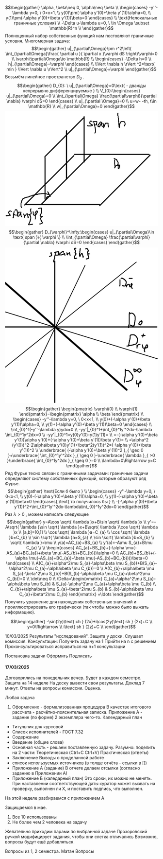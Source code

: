 ﻿$$\begin{gather} 
\alpha, \beta\neq 0, \alpha\neq \beta \\ \begin{cases}
-y''-\lambda y=0, \ 0<x<1,  \\ y(0)\pm(-\alpha y'(0)+\beta y'(1))\alpha=0,  \\ y(1)\pm(-\alpha y'(0)+\beta y'(1))\beta=0
\end{cases} \\ 
\text{Нелокальные граничные условия} \\ -\Delta u-\lambda u=0, \ \in \Omega \subset \mathbb{R}^n  \\ 
\end{gather}$$
Полноценный набор собственных функций нам постовляют граничные условия.
Многомерная задача:
$$\begin{gather}
u|_{\partial\Omega}\pm r^2\left( \int_{\partial\Omega}\frac{ \partial u }{ \partial x }\varphi dS  \right)\varphi=0  \\ \varphi:\partial\Omega\to \mathbb{R}  \\ \begin{cases}
-\Delta h=0  \\ h|_{\partial\Omega}=\varphi
\end{cases}  \\ \lVert \nabla h \rVert ^2=\text{ min } \lVert \nabla u \rVert^2   \\ u|_{\partial\Omega}=\varphi 
\end{gather}$$
Возьмём линейное пространство 
$D_{0}$
. 
$$\begin{gather}
D_{0}: \ u|_{\partial\Omega}=0\text{ - дважды непрерывно дифференцируемые }  \\ V_{0}:\begin{cases}
u|_{\partial\Omega}=0  \\ \int_{\partial\Omega} \frac{\partial\varphi}{\partial \nabla} \varphi dS=0
\end{cases}  \\ u|_{\partial \Omega}=0  \\ u=w- -th, t\in \mathbb{R}  \\ w|_{\partial\Omega}=0
\end{gather}$$
<a> 
	<img src="https://github.com/FelPrim/bmstu/blob/master/obsidian%20stuff/attachments/Pasted%20image%2020250307174753.png" > 
</a>
$$\begin{gather}
D_{\varphi}^\infty:\begin{cases}
u|_{\partial\Omega}\in \text{ span }\{ \varphi \}  \\ \int_{\partial\Omega} \frac{\partial\varphi}{\partial \nabla} \varphi dS=0
\end{cases}
\end{gather}$$
<a> 
	<img src="https://github.com/FelPrim/bmstu/blob/master/obsidian%20stuff/attachments/Pasted%20image%2020250307180113.png" > 
</a>
$$\begin{gather}
\begin{pmatrix}
\varphi(0)  \\ \varphi(1)
\end{pmatrix}=\begin{pmatrix}
\alpha  \\ \beta
\end{pmatrix}  \\ \begin{cases}
-y''-\lambda y=0, \ 0<x<1,  \\ y(0)+(-\alpha y'(0)+\beta y'(1))\alpha=0,  \\ y(1)+(-\alpha y'(0)+\beta y'(1))\beta=0
\end{cases} \\  
\int_{0}^1(-y''-\lambda y)ydx=0  \\ -yy'|_{0}^1+\int_{0}^1y'^2dx-\lambda \int_{0}^1y^2dx=0  \\ -yy'|_{0}^1=y(0)y'(0)-y(1)y'(1)=  \\ =-(-\alpha y'(0)+\beta y'(1))\alpha y'(0)+(-\alpha y'(0)+\beta y'(1))\beta y'(1)=  \\ =\alpha^2 (y'(0))^2-2\alpha\beta y'(0)y'(1)+\beta^2(y'(1))^2=(-\alpha y'(0)+\beta y'(1))^2  \\ \underbrace{ (-\alpha y'(0)+\beta y'(1))^2  }_{ \geq 0 }+\underbrace{ \int_{0}^1y'^2dx }_{ \geq 0 }-\underbrace{ \lambda  }_{ >0 }\underbrace{ \int_{0}^1y^2dx }_{ \geq 0 }=0  \\ \lambda=0\Rightarrow y=C
\end{gather}$$
Ряд Фурье тесно связан с граничными задачами: граничные задачи определяют систему собственных функций, которые образуют ряд Фурье.
$$\begin{gather}
\text{Если б было }  \\ \begin{cases}
-y''-\lambda y=0, \ 0<x<1,  \\ y(0)-(-\alpha y'(0)+\beta y'(1))\alpha=0,  \\ y(1)-(-\alpha y'(0)+\beta y'(1))\beta=0
\end{cases},\text{ то получилось бы }   \\ -(-\alpha y'(0)+\beta y'(1))^2+\int_{0}^1y'^2dx-\lambda\int_{0}^1y^2dx=0
\end{gather}$$
Раз 
$\lambda>0$
, можем написать следующее
$$\begin{gather}
y=A\cos \sqrt{ \lambda }x+B\sin \sqrt{ \lambda }x  \\ y'=-A\sqrt{ \lambda }\sin \sqrt{ \lambda }x+B\sqrt{ \lambda }\cos \sqrt{ \lambda }x  \\ [a,b]=[0,1] \\ \cos \sqrt{ \lambda }a=C_{a}  \\ \cos \sqrt{ \lambda }b=C_{b}  \\ \sin \sqrt{ \lambda }a=S_{a}  \\ \sin \sqrt{ \lambda }b=S_{b}  \\ \sqrt{ \lambda }=\mu  \\ y(a)=AC_{a}+BS_{a}  \\ y'(a)=-A\mu S_{a}+B\mu C_{a}  \\   \\ \begin{cases}
AC_{a}+BS_{b}+(-\alpha \mu(-AS_{a}+BC_{a})+\beta \mu(-AS_{b}+BC_{b}))\alpha=0  \\ AC_{b}+BS_{b}+(-\alpha \mu(-AS_{a}+BC_{a})+\beta \mu(-AS_{b}+BC_{b})))\beta=0
\end{cases}  \\ A(C_{a}+\alpha^2\mu S_{a}-\alpha\beta \mu S_{b})+B(S_{a}-\alpha^2\mu C_{a}+\alpha\beta \mu C_{b})=0  \\ A(C_{b}+\alpha\beta \mu S_{a}-\beta^2\mu S_{b})+B(S_{b}-\alpha\beta \mu C_{a}+\beta^2\mu C_{b})=0  \\ \det\neq 0  \\ \Delta=\begin{vmatrix}
C_{a}+\alpha^2\mu S_{a}-\alpha\beta \mu S_{b} & S_{a}-\alpha^2\mu C_{a}+\alpha\beta \mu C_{b}  \\ C_{b}+\alpha\beta \mu S_{a}-\beta^2\mu S_{b} & S_{b}-\alpha\beta \mu C_{a}+\beta^2\mu C_{b}
\end{vmatrix} =\ldots
\end{gather}$$
Получить уравнение для нахождения собственных значений и проиллюстрировать его графически (так чтобы можно было выжать информацию).

$$\begin{gather} 
-\sin(2y)\text{ ch } (2x)+i\cos(2y)\text{ sh } (2x)+C  \\ y=0\Rightarrow   \\ i\text{ sh } (2z)+C \\ 
\end{gather}$$

10/03/2025
Результаты "исследований".
Защита у доски. Слушает комиссия.
Консультации: 
Получить задачу на 1
Прийти на n с решением
Проконсультироваться
исправиться на n+1 консультации

Постановка задачи
Оформить
Подписать

#### 17/03/2025
Договорились на понедельник вечер.
Будет в каждом семестре.
Защита на 14 неделе
На доску вывести свои результаты. Доклад 7 минут. Ответы на вопросы комиссии. Оценка. 

Любая задача
1. Оформление - формализованная процедура
В качестве итогового рассчета - расчётно-пояснительная записка.
Приложение А - задание (по форме)
2 экземпляра чего-то.
Календарный план


- Титульник для курсовой
- Список исполнителей - ГОСТ 7.32
- Содержание
- Введение (общие слова)
- Основная часть - решаем поставленную задачу. Разумно:
поделить на 2 части:
Теоретическая (Ctrl+C Ctrl+V)
Практическая (ответы)
- Заключение
Выводы о проделанной работе
- список используемых источников (в толще отчёта - ссылки в \[\])
- Приложение А (задание)
В отчете делаем отсылки (согласно заданию в Приложении А)
- Приложение Б (каледарный план)
Это сроки, их можно не менять. При наставлении соответствующей даты куратор может вызвать на проверку, выполнен ли X, и поставить подпись, что выполнен.


На этой неделе разбираемся с приложением А


Защищаемся в мае.

1. Все 10 использованы
2. Не более чем 2 человека на задачу

Желательно приходим парами по выбранной задаче
Прозоровский ручкой модифицирует задания, чтобы они слегка отличались
Возможно, вопросы будут ещё добавляться.

Вопросы из 1, 2 семестра. Матан
Вопросы 

